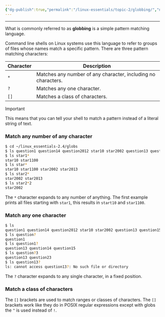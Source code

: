 ```yaml
---
{"dg-publish":true,"permalink":"/linux-essentials/topic-2/globbing/","noteIcon":"1"}
---
```


---
What is commonly referred to as **globbing** is a simple pattern matching language.

Command line shells on Linux systems use this language to refer to groups of files whose names match a specific pattern. There are three pattern matching characters:

| Character | Description                                                   |
| --------- | ------------------------------------------------------------- |
| `*`       | Matches any number of any character, including no characters. |
| `?`       | Matches any one character.                                    |
| `[]`      | Matches a class of characters.                                |


> [!IMPORTANT]
> This means that you can tell your shell to match a pattern instead of a literal string of text.

### Match any number of any character

```bash
$ cd ~/linux_essentials-2.4/globs 
$ ls question1 question14 question2012 star10 star2002 question13 question15 question23 star1100 star2013 
$ ls star1* 
star10 star1100 
$ ls star* 
star10 star1100 star2002 star2013 
$ ls star2* 
star2002 star2013 
$ ls star2*2 
star2002 
```
The `*` character expands to any number of anything. The first example prints all files starting with `star1`, this results in `start10` and `star1100`.

### Match any one character

```bash
$ ls 
question1 question14 question2012 star10 star2002 question13 question15 question23 star1100 star2013 
$ ls question? 
question1 
$ ls question1? 
question13 question14 question15 
$ ls question?3 
question13 question23 
$ ls question13? 
ls: cannot access question13?: No such file or directory
```
The `?` character expands to any single character, in a fixed position.

### Match a class of characters

The `[]` brackets are used to match ranges or classes of characters. The `[]` brackets work like they do in POSIX regular expressions except with globs the `^` is used instead of `!`.
